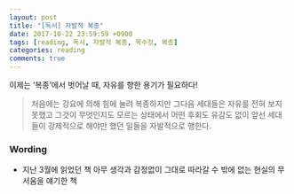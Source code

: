 ```yaml
---
layout: post
title: "[독서] 자발적 복종"
date: 2017-10-22 23:59:59 +0900
tags: [reading, 독서, 자발적 복종, 목수정, 복종]
categories: reading
comments: true
---
```

이제는 ‘복종’에서 벗어날 때, 자유를 향한 용기가 필요하다!

> 처음에는 강요에 의해 힘에 눌려 복종하지만 그다음 세대들은 자유를 전혀 보지 못했고 그것이 무엇인지도 모르는 상태에서 어떤 후회도 유감도 없이 앞선 세대들이 강제적으로 해야만 했던 일들을 자발적으로 행한다.

### Wording
* 지난 3월에 읽었던 책
아무 생각과 감정없이 그대로 따라갈 수 밖에 없는 현실의 무서움을 얘기한 책